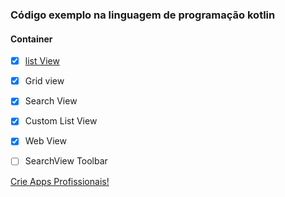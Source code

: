### Código exemplo na linguagem de programação kotlin
#### Container
- [x] [list View](https://github.com/gilbercs/exemploKotlin/blob/master/app/src/main/java/br/com/gilbercs/exemplokotlin/container/ListViewActivity.kt)
- [x] Grid view
- [x] Search View
- [x] Custom List View
- [x] Web View
- [ ] SearchView Toolbar


[Crie Apps Profissionais!](https://bit.ly/curso_criar_aplicativo_kotlin)

